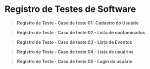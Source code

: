 # Registro de Testes de Software

>**Registro de Teste - Caso de teste 01- Cadastro do Usuário**













>**Registro de Teste - Caso de teste 02 - Lista de contaminados**










>**Registro de Teste - Caso de teste 03 - Lista de Eventos**












>**Registro de Teste - Caso de teste 04 - Lista de usuários**









>**Registro de Teste - Caso de teste 05 - Login do usuário**









 
